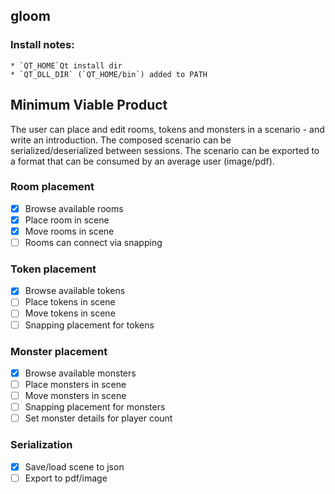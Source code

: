 ## gloom
### Install notes: 
    * `QT_HOME`Qt install dir
    * `QT_DLL_DIR` (`QT_HOME/bin`) added to PATH


## Minimum Viable Product
The user can place and edit rooms, tokens and monsters in a scenario - and write an introduction. The composed scenario can be serialized/deserialized between sessions. The scenario can be exported to a format that can be consumed by an average user (image/pdf).

### Room placement
- [x] Browse available rooms
- [x] Place room in scene
- [x] Move rooms in scene
- [ ] Rooms can connect via snapping

### Token placement
- [x] Browse available tokens
- [ ] Place tokens in scene
- [ ] Move tokens in scene
- [ ] Snapping placement for tokens

### Monster placement
- [x] Browse available monsters
- [ ] Place monsters in scene
- [ ] Move monsters in scene
- [ ] Snapping placement for monsters
- [ ] Set monster details for player count

### Serialization
- [X] Save/load scene to json
- [ ] Export to pdf/image